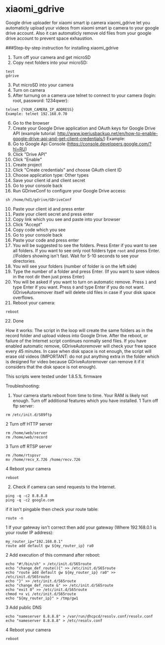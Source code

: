 # xiaomi_gdrive
Google drive uploader for xiaomi smart ip camera
xiaomi_gdrive let you automaticly upload your videos from xiaomi smart ip camera to your google drive account. Also it can automaticly remove old files from your google drive account to prevent space exhaustion.

###Step-by-step instruction for installing xiaomi_gdrive

1. Turn off your camera and get microSD
2. Copy next folders into your microSD:
```
test
gdrive
```
3. Put microSD into your camera
4. Turn on camera
5. After turnung on a camera use telnet to connect to your camera (login: root, password: 1234qwer):
```
telnet {YOUR_CAMERA_IP_ADDRESS}
Example: telnet 192.168.0.70
```
6. Go to the browser
7. Create your Google Drive application and OAuth keys for Google Drive API (example tutorial: http://www.iperiusbackup.net/en/how-to-enable-google-drive-api-and-get-client-credentials/)
Example:
  1. Go to Google Api Console (https://console.developers.google.com/?hl=RU)
  2. Click "Drive API"
  3. Click "Enable"
  4. Create project
  5. Click "Create credentials" and choose OAuth client ID
  6. Choose application type: Other types 
  7. Save your client id and client secret
8. Go to your console back
9. Run GDriveConf to configure your Google Drive access:
```
sh /home/hd1/gdrive/GDriveConf
```
10. Paste your client id and press enter
11. Paste your client secret and press enter
12. Copy link which you see and paste into your browser
13. Click "Accept"
14. Copy code which you see
15. Go to your console back
16. Paste your code and press enter
17. You will be suggested to see the folders. Press Enter if you want to see all folders. If you want to see only root folders type `root` and press Enter.
//Folders showing isn't fast. Wait for 5-10 seconds to see your directories.
18. You will see your folders (number of folder is on the left side)
19. Type the number of a folder and press Enter. (If you want to save videos in the root dir then just press Enter)
20. You will be asked if you want to turn on automatic remove. Press `1` and type Enter if you want. Press `0` and type Enter if you do not want. GDriveAutoremover itself will delete old files in case if your disk space overflows.
21. Reboot your camera:
```
reboot
```
22. Done

How it works:
The script in the loop will create the same folders as in the record folder and upload videos into Google Drive. After the reboot, or failure of the Internet script continues normally send files. If you have enabled automatic remove, GDriveAutoremover will check your free space every 45 minutes. In case when disk space is not enough, the script will erase old videos (IMPORTANT: do not put anything extra in the folder which is designed for video because GDriveAutoremover can remove it if it considers that the disk space is not enough).

This scripts were tested under 1.8.5.1L firmware

Troubleshooting:
1. Your camera starts reboot from time to time. Your RAM is likely not enough. Turn off additional features which you have installed.
  1 Turn off ftp server:
  ```
  rm /etc/init.d/S89ftp
  ```
  2 Turn off HTTP server
  ```
  rm /home/web/server
  rm /home/web/record
  ```
  3 Turn off RTSP server
  ```
  rm /home/rtspsvr
  mv /home/recv_X.726 /home/recv.726
  ```
  4 Reboot your camera
  ```
  reboot
  ```

2. Check if camera can send requests to the Internet.
```
ping -q -c2 8.8.8.8
ping -q -c2 google.com
```
if it isn't pingable then check your route table:
```
route -n
```
  1 If your gateway isn't correct then add your gateway (Where 192.168.0.1 is your router IP address):
  ```
  my_router_ip="192.168.0.1"
  route add default gw ${my_router_ip} ra0
  ```
  2 Add execution of this command after reboot:
  ```
  echo "#!/bin/sh" > /etc/init.d/S65route
  echo "change_def_route(){" >> /etc/init.d/S65route
  echo "route add default gw ${my_router_ip} ra0" >> /etc/init.d/S65route
  echo "}" >> /etc/init.d/S65route
  echo "change_def_route &" >> /etc/init.d/S65route
  echo "exit 0" >> /etc/init.d/S65route
  chmod +x vi /etc/init.d/S65route
  echo "${my_router_ip}" > /tmp/gw1
  ```
  3 Add public DNS
  ```
  echo "nameserver 8.8.8.8" > /var/run/dhcpcd/resolv.conf/resolv.conf
  echo "nameserver 8.8.8.8" > /etc/resolv.conf
  ```
  4 Reboot your camera
  ```
  reboot
  ```
